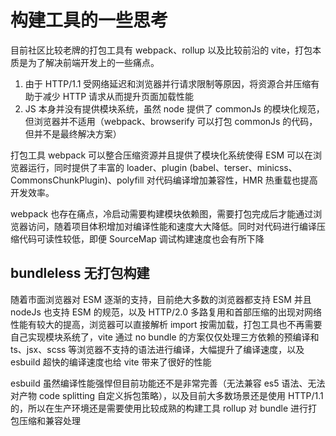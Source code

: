 # 构建工具的一些思考

目前社区比较老牌的打包工具有 webpack、rollup 以及比较前沿的 vite，打包本质是为了解决前端开发上的一些痛点。

1. 由于 HTTP/1.1 受网络延迟和浏览器并行请求限制等原因，将资源合并压缩有助于减少 HTTP 请求从而提升页面加载性能
2. JS 本身并没有提供模块系统，虽然 node 提供了 commonJs 的模块化规范，但浏览器并不适用（webpack、browserify 可以打包 commonJs 的代码，但并不是最终解决方案）

打包工具 webpack 可以整合压缩资源并且提供了模块化系统使得 ESM 可以在浏览器运行，同时提供了丰富的 loader、plugin (babel、terser、minicss、CommonsChunkPlugin)、polyfill 对代码编译增加兼容性，HMR 热重载也提高开发效率。

webpack 也存在痛点，冷启动需要构建模块依赖图，需要打包完成后才能通过浏览器访问，随着项目体积增加对编译性能和速度大大降低。同时对代码进行编译压缩代码可读性较低，即便 SourceMap 调试构建速度也会有所下降

## bundleless 无打包构建

随着市面浏览器对 ESM 逐渐的支持，目前绝大多数的浏览器都支持 ESM 并且 nodeJs 也支持 ESM 的规范，以及 HTTP/2.0 多路复用和首部压缩的出现对网络性能有较大的提高，浏览器可以直接解析 import 按需加载，打包工具也不再需要自己实现模块系统了，vite 通过 no bundle 的方案仅仅处理三方依赖的预编译和 ts、jsx、scss 等浏览器不支持的语法进行编译，大幅提升了编译速度，以及 esbuild 超快的编译速度也给 vite 带来了很好的性能

esbuild 虽然编译性能强悍但目前功能还不是非常完善（无法兼容 es5 语法、无法对产物 code splitting 自定义拆包策略），以及目前大多数场景还是使用 HTTP/1.1 的，所以在生产环境还是需要使用比较成熟的构建工具 rollup 对 bundle 进行打包压缩和兼容处理
